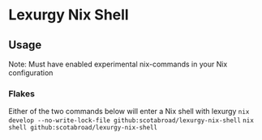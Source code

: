 # Lexurgy Nix Shell

## Usage
Note: Must have enabled experimental nix-commands in your Nix configuration

### Flakes
Either of the two commands below will enter a Nix shell with lexurgy
`nix develop --no-write-lock-file github:scotabroad/lexurgy-nix-shell`
`nix shell github:scotabroad/lexurgy-nix-shell`
